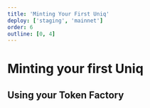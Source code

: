 ```yaml
---
title: 'Minting Your First Uniq'
deploy: ['staging', 'mainnet']
order: 6
outline: [0, 4]
---
```


# Minting your first Uniq

## Using your Token Factory
